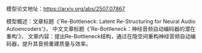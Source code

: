 模型论文地址：https://arxiv.org/abs/2507.07867

模型概述：文章标题《'Re-Bottleneck: Latent Re-Structuring for Neural Audio Autoencoders'》，
中文文章标题《'Re-Bottleneck：神经音频自动编码器的潜在重构'》，
文章内容：提出Re-Bottleneck结构，通过在隐空间重构神经音频自动编码器，提升其音频重建质量与效率。
